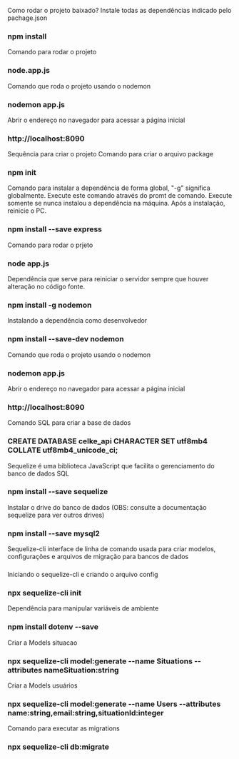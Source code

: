 Como rodar o projeto baixado?
Instale todas as dependências indicado pelo pachage.json
### npm install

Comando para rodar o projeto
### node.app.js

Comando que roda o projeto usando o nodemon
### nodemon app.js

Abrir o endereço no navegador para acessar a página inicial
### http://localhost:8090

Sequência para criar o projeto
Comando para criar o arquivo package
### npm init

Comando para instalar a dependência de forma global, "-g" significa globalmente. Execute este comando através do promt de comando. Execute somente se nunca instalou a dependência na máquina. Após a instalação, reinicie o PC.
### npm install --save express

Comando para rodar o prjeto
### node app.js

Dependência que serve para reiniciar o servidor sempre que houver alteração no código fonte.
### npm install -g nodemon

Instalando a dependência como desenvolvedor
### npm install --save-dev nodemon

Comando que roda o projeto usando o nodemon
### nodemon app.js

Abrir o endereço no navegador para acessar a página inicial
### http://localhost:8090

Comando SQL para criar a base de dados
### CREATE DATABASE celke_api CHARACTER SET utf8mb4 COLLATE utf8mb4_unicode_ci;

Sequelize é uma biblioteca JavaScript que facilita o gerenciamento do banco de dados SQL
### npm install --save sequelize

Instalar o drive do banco de dados (OBS: consulte a documentação sequelize para ver outros drives)
### npm install --save mysql2

Sequelize-cli interface de linha de comando usada para criar modelos, configurações e arquivos de migração para bancos de dados
### 

Iniciando o sequelize-cli e criando o arquivo config
### npx sequelize-cli init


Dependência para manipular variáveis de ambiente
### npm install dotenv --save

Criar a Models situacao
### npx sequelize-cli model:generate --name Situations --attributes nameSituation:string

Criar a Models usuários
### npx sequelize-cli model:generate --name Users --attributes name:string,email:string,situationId:integer

Comando para executar as migrations
### npx sequelize-cli db:migrate

